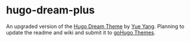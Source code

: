 # hugo-dream-plus
An upgraded version of the [Hugo Dream Theme](https://github.com/g1eny0ung/hugo-theme-dream) by [Yue Yang](https://github.com/g1eny0ung). Planning to update the readme and wiki and submit it to [goHugo Themes](https://themes.gohugo.io).
